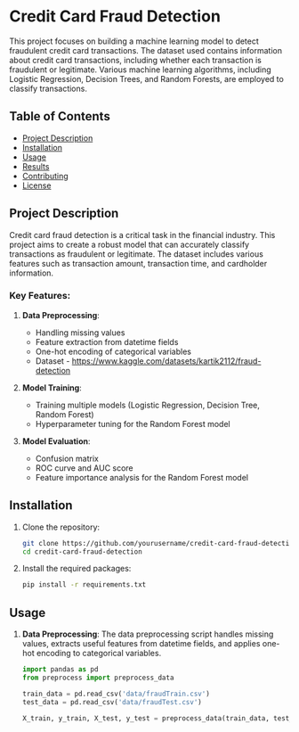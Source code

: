 # Credit Card Fraud Detection

This project focuses on building a machine learning model to detect fraudulent credit card transactions. The dataset used contains information about credit card transactions, including whether each transaction is fraudulent or legitimate. Various machine learning algorithms, including Logistic Regression, Decision Trees, and Random Forests, are employed to classify transactions.

## Table of Contents
- [Project Description](#project-description)
- [Installation](#installation)
- [Usage](#usage)
- [Results](#results)
- [Contributing](#contributing)
- [License](#license)

## Project Description

Credit card fraud detection is a critical task in the financial industry. This project aims to create a robust model that can accurately classify transactions as fraudulent or legitimate. The dataset includes various features such as transaction amount, transaction time, and cardholder information.

### Key Features:
1. **Data Preprocessing**:
   - Handling missing values
   - Feature extraction from datetime fields
   - One-hot encoding of categorical variables
   - Dataset - https://www.kaggle.com/datasets/kartik2112/fraud-detection
  

2. **Model Training**:
   - Training multiple models (Logistic Regression, Decision Tree, Random Forest)
   - Hyperparameter tuning for the Random Forest model

3. **Model Evaluation**:
   - Confusion matrix
   - ROC curve and AUC score
   - Feature importance analysis for the Random Forest model

## Installation

1. Clone the repository:
    ```sh
    git clone https://github.com/yourusername/credit-card-fraud-detection.git
    cd credit-card-fraud-detection
    ```

2. Install the required packages:
    ```sh
    pip install -r requirements.txt
    ```

## Usage

1. **Data Preprocessing**:
   The data preprocessing script handles missing values, extracts useful features from datetime fields, and applies one-hot encoding to categorical variables.

   ```python
   import pandas as pd
   from preprocess import preprocess_data

   train_data = pd.read_csv('data/fraudTrain.csv')
   test_data = pd.read_csv('data/fraudTest.csv')

   X_train, y_train, X_test, y_test = preprocess_data(train_data, test_data)
